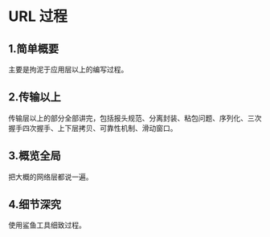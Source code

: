 # URL 过程

## 1.简单概要

主要是拘泥于应用层以上的编写过程。

## 2.传输以上

传输层以上的部分全部讲完，包括报头规范、分离封装、粘包问题、序列化、三次握手四次握手、上下层拷贝、可靠性机制、滑动窗口。

## 3.概览全局

把大概的网络层都说一遍。

## 4.细节深究

使用鲨鱼工具细致过程。